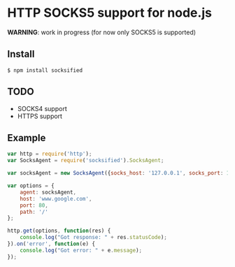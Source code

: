 # HTTP SOCKS5 support for node.js

  __WARNING__: work in progress (for now only SOCKS5 is supported)

## Install

    $ npm install socksified

## TODO

  - SOCKS4 support
  - HTTPS support

## Example

```js
var http = require('http');
var SocksAgent = require('socksified').SocksAgent;

var socksAgent = new SocksAgent({socks_host: '127.0.0.1', socks_port: 1080});

var options = {
    agent: socksAgent,
    host: 'www.google.com',
    port: 80,
    path: '/'
};

http.get(options, function(res) {
    console.log("Got response: " + res.statusCode);
}).on('error', function(e) {
    console.log("Got error: " + e.message);
});
```
